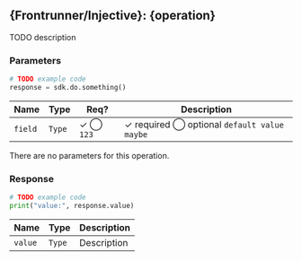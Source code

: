 ## {Frontrunner/Injective}: {operation}

TODO description

### Parameters

```python
# TODO example code
response = sdk.do.something()
```

| Name | Type | Req? | Description |
| - | - | - | - |
| `field` | `Type` | ✓ ◯ `123` | ✓ required ◯ optional `default value maybe` |

There are no parameters for this operation.

### Response

```python
# TODO example code
print("value:", response.value)
```

| Name | Type | Description |
| - | - | - |
| `value` | `Type` | Description |
